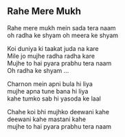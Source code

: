 ## Rahe Mere Mukh


Rahe mere mukh mein sada tera naam  
oh radha ke shyam oh meera ke shyam

Koi duniya ki taakat juda na kare  
Mile jo mujhe radha radha kare  
Mujhe to hai pyara prabhu tera naam  
Oh radha ke shyam ...

Charnon mein apni bula hi liya  
mujhe apna tune bana hi liya  
kahe tumko sab hi yasoda ke laal

Chahe koi bhi mujhko deewani kahe  
deewani kahe mastani kahe  
mujhe to hai pyara prabhu tera naam

